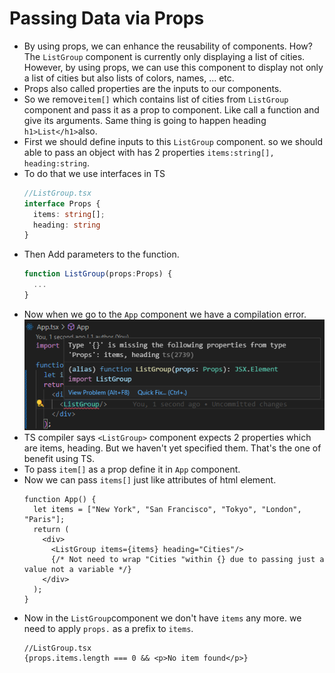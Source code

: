 # Passing Data via Props
- By using props, we can enhance the reusability of components. How? The `ListGroup` component is currently only displaying a list of cities. However, by using props, we can use this component to display not only a list of cities but also lists of colors, names, ... etc.
- Props also called properties are the inputs to our components.
- So we remove`item[]` which contains list of cities from `ListGroup` component and pass it as a prop to component. Like call a function and give its arguments. Same thing is going to happen heading `h1>List</h1>`also.
- First we should define inputs to this `ListGroup` component. so we should able to pass an object with has 2 properties `items:string[], heading:string`.
- To do that we use interfaces in TS
  ``` ts 
  //ListGroup.tsx
  interface Props {
    items: string[];
    heading: string
  }
  ```
- Then Add parameters to the function.
  ``` ts 
  function ListGroup(props:Props) {
    ...
  }
  ```
- Now when we go to the `App` component we have a compilation error.
  ![](assets/Pasted%20image%2020240824120411.png)
- TS compiler says `<ListGroup>` component expects 2 properties which are items, heading. But we haven't yet specified them. That's the one of benefit using TS.
- To pass `item[]` as a prop define it in `App` component.
- Now we can pass `items[]` just like attributes of html element.
  ``` tsx 
  function App() {
    let items = ["New York", "San Francisco", "Tokyo", "London", "Paris"];
    return (
      <div>
        <ListGroup items={items} heading="Cities"/>
        {/* Not need to wrap "Cities "within {} due to passing just a value not a variable */}
      </div>
    );
  }
  ```
- Now in the `ListGroup`component we don't have `items` any more. we need to apply `props.` as a prefix to `items`.
  ``` tsx 
  //ListGroup.tsx
  {props.items.length === 0 && <p>No item found</p>}
  ```